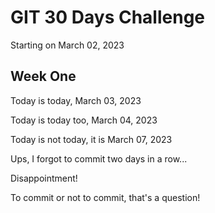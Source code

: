 # GIT 30 Days Challenge

Starting on March 02, 2023

## Week One
Today is today, March 03, 2023

Today is today too, March 04, 2023

Today is not today, it is March 07, 2023

Ups, I forgot to commit two days in a row...

Disappointment!

To commit or not to commit, that's a question!